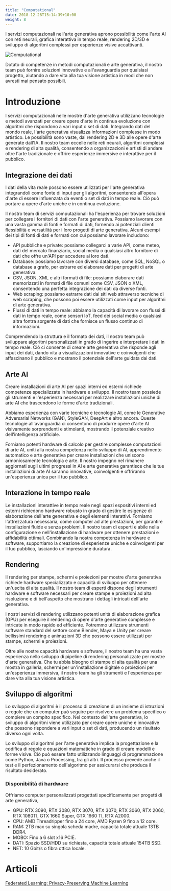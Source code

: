 ```yaml
---
title: "Computational"
date: 2018-12-28T15:14:39+10:00
weight: 8
---
```


I servizi computazionali nell'arte generativa aprono possibilità come l'arte AI con reti neurali, grafica interattiva in tempo reale, rendering 2D/3D e sviluppo di algoritmi complessi per esperienze visive accattivanti.

![Computational](/images/illustrations/computational.png)

Dotato di competenze in metodi computazionali e arte generativa, il nostro team può fornire soluzioni innovative e all'avanguardia per qualsiasi progetto, aiutando a dare vita alla tua visione artistica in modi che non avresti mai pensato possibili.

# Introduzione

I servizi computazionali nelle mostre d'arte generativa utilizzano tecnologie e metodi avanzati per creare opere d'arte in continua evoluzione con algoritmi che rispondono a vari input o set di dati. Integrando dati del mondo reale, l'arte generativa visualizza informazioni complesse in modo artistico. Le possibilità sono vaste, dai rendering 2D e 3D alle opere d'arte generate dall'IA. Il nostro team eccelle nelle reti neurali, algoritmi complessi e rendering di alta qualità, consentendo a organizzazioni e artisti di andare oltre l'arte tradizionale e offrire esperienze immersive e interattive per il pubblico.

## Integrazione dei dati

I dati della vita reale possono essere utilizzati per l'arte generativa integrandoli come fonte di input per gli algoritmi, consentendo all'opera d'arte di essere influenzata da eventi o set di dati in tempo reale. Ciò può portare a opere d'arte uniche e in continua evoluzione.

Il nostro team di servizi computazionali ha l'esperienza per trovare soluzioni per collegare i fornitori di dati con l'arte generativa. Possiamo lavorare con una vasta gamma di fonti e formati di dati, fornendo ai potenziali clienti flessibilità e versatilità per i loro progetti di arte generativa. Alcuni esempi dei tipi di fonti di dati e formati con cui possiamo lavorare includono:

- API pubbliche e private: possiamo collegarci a varie API, come meteo, dati del mercato finanziario, social media o qualsiasi altro fornitore di dati che offre un'API per accedere ai loro dati.
- Database: possiamo lavorare con diversi database, come SQL, NoSQL o database a grafo, per estrarre ed elaborare dati per progetti di arte generativa.
- CSV, JSON, XML e altri formati di file: possiamo elaborare dati memorizzati in formati di file comuni come CSV, JSON o XML, consentendo una perfetta integrazione dei dati da diverse fonti.
- Web scraping: possiamo estrarre dati dai siti web attraverso tecniche di web scraping, che possono poi essere utilizzati come input per algoritmi di arte generativa.
- Flussi di dati in tempo reale: abbiamo la capacità di lavorare con flussi di dati in tempo reale, come sensori IoT, feed dei social media o qualsiasi altra fontra sorgente di dati che fornisce un flusso continuo di informazioni.

Comprendendo la struttura e il formato dei dati, il nostro team può sviluppare algoritmi personalizzati in grado di ingerire e interpretare i dati in tempo reale. Ciò ci consente di creare arte generativa che risponde agli input dei dati, dando vita a visualizzazioni innovative e coinvolgenti che affascinano il pubblico e mostrano il potenziale dell'arte guidata dai dati.

## Arte AI

Creare installazioni di arte AI per spazi interni ed esterni richiede competenze specializzate in hardware e sviluppo. Il nostro team possiede gli strumenti e l'esperienza necessari per realizzare installazioni uniche di arte AI che trascendono le forme d'arte tradizionali.

Abbiamo esperienza con varie tecniche e tecnologie AI, come le Generative Adversarial Networks (GAN), StyleGAN, DeepArt e altro ancora. Queste tecnologie all'avanguardia ci consentono di produrre opere d'arte AI visivamente sorprendenti e stimolanti, mostrando il potenziale creativo dell'intelligenza artificiale.

Forniamo potenti hardware di calcolo per gestire complesse computazioni di arte AI, uniti alla nostra competenza nello sviluppo di AI, apprendimento automatico e arte generativa per creare installazioni che uniscono armoniosamente tecnologia e arte. Il nostro impegno nel rimanere aggiornati sugli ultimi progressi in AI e arte generativa garantisce che le tue installazioni di arte AI saranno innovative, coinvolgenti e offriranno un'esperienza unica per il tuo pubblico.

## Interazione in tempo reale

Le installazioni interattive in tempo reale negli spazi espositivi interni ed esterni richiedono hardware robusto in grado di gestire le esigenze di elaborazione dell'arte generativa e degli elementi interattivi. Forniamo l'attrezzatura necessaria, come computer ad alte prestazioni, per garantire installazioni fluide e senza problemi. Il nostro team di esperti è abile nella configurazione e nell'installazione di hardware per ottenere prestazioni e affidabilità ottimali. Combinando la nostra competenza in hardware e software, supportiamo la creazione di esperienze uniche e coinvolgenti per il tuo pubblico, lasciando un'impressione duratura.

## Rendering

Il rendering per stampe, schermi e proiezioni per mostre d'arte generativa richiede hardware specializzato e capacità di sviluppo per ottenere un'uscita di alta qualità. Il nostro team di esperti dispone degli strumenti hardware e software necessari per creare stampe e proiezioni ad alta risoluzione e di bell'aspetto che mostrano i dettagli intricati dell'arte generativa.

I nostri servizi di rendering utilizzano potenti unità di elaborazione grafica (GPU) per eseguire il rendering di opere d'arte generative complesse e intricate in modo rapido ed efficiente. Potremmo utilizzare strumenti software standard del settore come Blender, Maya e Unity per creare bellissimi rendering e animazioni 3D che possono essere utilizzati per stampe, schermi e proiezioni.

Oltre alle nostre capacità hardware e software, il nostro team ha una vasta esperienza nello sviluppo di pipeline di rendering personalizzate per mostre d'arte generativa. Che tu abbia bisogno di stampe di alta qualità per una mostra in galleria, schermi per un'installazione digitale o proiezioni per un'esperienza immersiva, il nostro team ha gli strumenti e l'esperienza per dare vita alla tua visione artistica.

## Sviluppo di algoritmi

Lo sviluppo di algoritmi è il processo di creazione di un insieme di istruzioni o regole che un computer può seguire per risolvere un problema specifico o compiere un compito specifico. Nel contesto dell'arte generativa, lo sviluppo di algoritmi viene utilizzato per creare opere uniche e innovative che possono rispondere a vari input o set di dati, producendo un risultato diverso ogni volta.

Lo sviluppo di algoritmi per l'arte generativa implica la progettazione e la codifica di regole e equazioni matematiche in grado di creare modelli e forme visive. Ciò può essere fatto utilizzando linguaggi di programmazione come Python, Java o Processing, tra gli altri. Il processo prevede anche il test e il perfezionamento dell'algoritmo per assicurarsi che produca il risultato desiderato.

### Disponibilità di hardware

Offriamo computer personalizzati progettati specificamente per progetti di arte generativa,

- GPU: RTX 3090, RTX 3080, RTX 3070, RTX 3070, RTX 3060, RTX 2060, RTX 1080TI, GTX 1660 Super, GTX 1660 TI, RTX A2000.
- CPU: AMD Threadripper fino a 24 core, AMD Ryzen 9 fino a 12 core.
- RAM: 2TB max su singola scheda madre, capacità totale attuale 13TB DDR4.
- MOBO: Fino a 6 slot x16 PCIE.
- DATI: Spazio SSD/HDD su richiesta, capacità totale attuale 154TB SSD.
- NET: 10 Gbit/s o fibra ottica locale.

# Articoli

[Federated Learning: Privacy-Preserving Machine Learning](https://medium.com/generativefinance/federated-learning-privacy-preserving-machine-learning-420b175b90c4)
